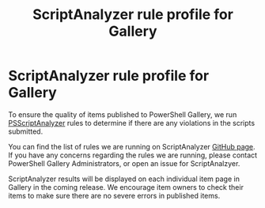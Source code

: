 ﻿---
ms.date:  06/12/2017
contributor:  JKeithB
keywords:  gallery,powershell,cmdlet,psgallery
title:  ScriptAnalyzer rule profile for Gallery
---
# ScriptAnalyzer rule profile for Gallery

To ensure the quality of items published to PowerShell Gallery, we run [PSScriptAnalyzer](https://github.com/PowerShell/PSScriptAnalyzer) rules to determine if there are any violations in the scripts submitted.

You can find the list of rules we are running on ScriptAnalyzer [GitHub page](https://github.com/PowerShell/PSScriptAnalyzer/blob/development/Engine/Settings/PSGallery.psd1).
If you have any concerns regarding the rules we are running, please contact PowerShell Gallery Administrators, or open an issue for ScriptAnalzyer.

ScriptAnalyzer results will be displayed on each individual item page in Gallery in the coming release. We encourage item owners to check their items to make sure there are no severe errors in published items.
